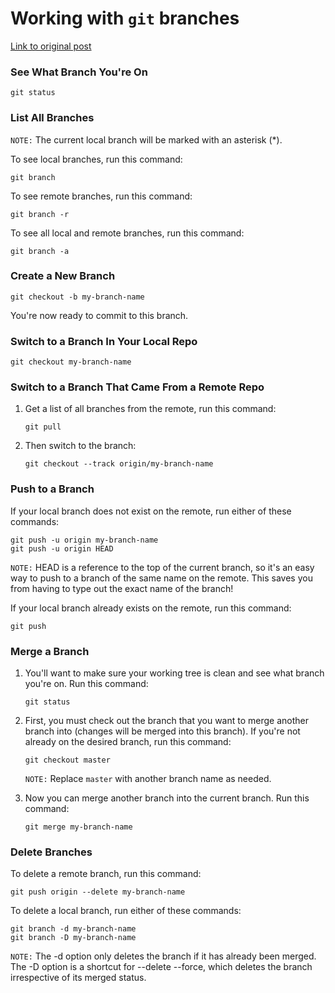 # Working with `git` branches

[Link to original post](https://www.nobledesktop.com/learn/git/git-branches)

### See What Branch You're On

    git status

### List All Branches

`NOTE:` The current local branch will be marked with an asterisk (\*).

To see local branches, run this command:

    git branch

To see remote branches, run this command:

    git branch -r

To see all local and remote branches, run this command:

    git branch -a

### Create a New Branch

    git checkout -b my-branch-name

You're now ready to commit to this branch.

### Switch to a Branch In Your Local Repo

    git checkout my-branch-name

### Switch to a Branch That Came From a Remote Repo

1. Get a list of all branches from the remote, run this command:

    `git pull`

2. Then switch to the branch:

    `git checkout --track origin/my-branch-name`

### Push to a Branch

If your local branch does not exist on the remote, run either of these commands:

```
git push -u origin my-branch-name
git push -u origin HEAD
```

`NOTE:` HEAD is a reference to the top of the current branch, so it's an easy way to push to a branch of the same name on the remote. This saves you from having to type out the exact name of the branch!

If your local branch already exists on the remote, run this command:

    git push

### Merge a Branch

1.  You'll want to make sure your working tree is clean and see what branch you're on. Run this command:

    `git status`

2.  First, you must check out the branch that you want to merge another branch into (changes will be merged into this branch). If you're not already on the desired branch, run this command:

    `git checkout master`

    `NOTE:` Replace `master` with another branch name as needed.

3.  Now you can merge another branch into the current branch. Run this command:
    
    `git merge my-branch-name`
    

### Delete Branches

To delete a remote branch, run this command:

    git push origin --delete my-branch-name

To delete a local branch, run either of these commands:

    git branch -d my-branch-name
    git branch -D my-branch-name

`NOTE:` The -d option only deletes the branch if it has already been merged. The -D option is a shortcut for --delete --force, which deletes the branch irrespective of its merged status.